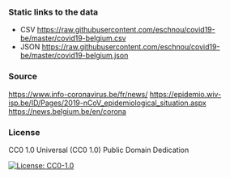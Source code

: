 ### Static links to the data
- CSV  https://raw.githubusercontent.com/eschnou/covid19-be/master/covid19-belgium.csv
- JSON https://raw.githubusercontent.com/eschnou/covid19-be/master/covid19-belgium.json

### Source 
https://www.info-coronavirus.be/fr/news/
https://epidemio.wiv-isp.be/ID/Pages/2019-nCoV_epidemiological_situation.aspx
https://news.belgium.be/en/corona

### License

CC0 1.0 Universal (CC0 1.0) Public Domain Dedication

[![License: CC0-1.0](https://img.shields.io/badge/License-CC0%201.0-lightgrey.svg)](http://creativecommons.org/publicdomain/zero/1.0/)


